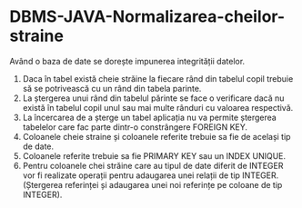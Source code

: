 # DBMS-JAVA-Normalizarea-cheilor-straine

Având o baza de date se dorește impunerea integrității datelor.
<ol>
<li> Daca în tabel există cheie străine la fiecare rând din tabelul copil trebuie să se potrivească cu un rând din tabela parinte. </li>
<li> La ștergerea unui rând din tabelul părinte se face o verificare dacă nu există în tabelul copil unul sau mai multe rânduri cu valoarea respectivă. </li>
  <li> La încercarea de a șterge un tabel aplicația nu va permite ștergerea tabelelor care fac parte dintr-o constrângere FOREIGN KEY.</li>
  <li> Coloanele cheie straine și coloanele referite trebuie sa fie de același tip de date.</li>
  <li> Coloanele referite trebuie sa fie PRIMARY KEY sau un INDEX UNIQUE.</li>
  <li> Pentru coloanele chei străine care au tipul de date diferit de INTEGER vor fi realizate operații pentru adaugarea unei relații de tip INTEGER.(Ștergerea referinței și adaugarea unei noi referințe pe coloane de tip INTEGER).</li>
</ol>

